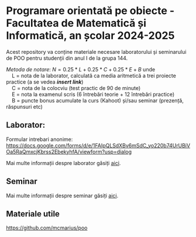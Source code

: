 # Programare orientată pe obiecte - Facultatea de Matematică și Informatică, an școlar 2024-2025

Acest repository va conține materiale necesare laboratorului și seminarului de POO pentru studenții din anul I de la grupa 144.

_Metoda de notare_:
$`N = 0.25 * L + 0.25*C + 0.25*E + B `$ unde <br>
&nbsp;&nbsp;&nbsp; L = nota de la laborator, calculată ca media aritmetică a trei proiecte practice (a se vedea ***insert link***) <br>
&nbsp;&nbsp;&nbsp; C = nota de la colocviu (test practic de 90 de minute) <br>
&nbsp;&nbsp;&nbsp; E = nota la examenul scris (6 întrebări teorie + 12 întrebări practice) <br>
&nbsp;&nbsp;&nbsp; B = puncte bonus acumulate la curs (Kahoot) și/sau seminar (prezență, răspunsuri etc)

## Laborator:
Formular intrebari anonime: https://docs.google.com/forms/d/e/1FAIpQLSdXBv6mSdC_yo220b74UrUBiVOa5RaQmxcjKbrss2EbekyhfA/viewform?usp=dialog

Mai multe informații despre laborator găsiți [aici](https://github.com/AndriciucAndreeaCristina/teaching_oop/blob/main/Laborator/informa%C8%9Bii_generale.md).

## Seminar
Mai multe informații despre seminar găsiți [aici](https://github.com/AndriciucAndreeaCristina/teaching_oop/blob/main/Seminar).

## Materiale utile
https://github.com/mcmarius/poo
